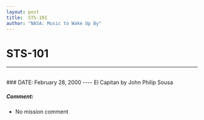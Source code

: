 ```yaml
---
layout: post
title:  STS-101
author: "NASA: Music to Wake Up By"
---
```


# STS-101
----
<br/>
### DATE: February 28, 2000
----
El Capitan by John Philip Sousa

##### Comment:
* No mission comment
